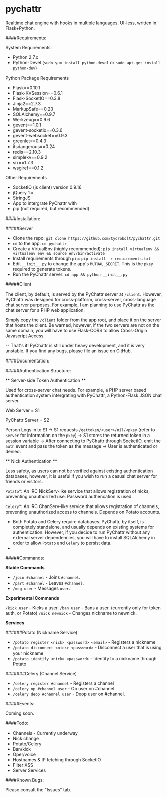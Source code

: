 pychattr
========

Realtime chat engine with hooks in multiple languages. UI-less, written in Flask+Python.

####Requirements:

System Requirements:
 - Python 2.7.x
 - Python-Devel (`sudo yum install python-devel` or `sudo apt-get install python-dev`)

Python Package Requirements

 - Flask==0.10.1
 - Flask-KVSession==0.6.1
 - Flask-SocketIO==0.3.8
 - Jinja2==2.7.3
 - MarkupSafe==0.23
 - SQLAlchemy==0.9.7
 - Werkzeug==0.9.6
 - gevent==1.0.1
 - gevent-socketio==0.3.6
 - gevent-websocket==0.9.3
 - greenlet==0.4.3
 - itsdangerous==0.24
 - redis==2.10.3
 - simplekv==0.9.2
 - six==1.7.3
 - wsgiref==0.1.2

 
Other Requirements
 - SocketIO (js client) version 0.9.16
 - jQuery 1.x
 - StringJS
 - App to intergrate PyChattr with
 - pip (not required, but recommended)

####Installation:

#####Server

 - Clone the repo: `git clone https://github.com/Cydrobolt/pychattr.git`
 - `cd` to the app: `cd pychattr`
 - Create a VirtualEnv (highly recommended): `pip install virtualenv && virtualenv env && source env/bin/activate` 
 - Install requirements through `pip`: `pip install -r requirements.txt`
 - Edit `__init__.py` to change the app's `MUTUAL_SECRET`. This is the `pkey` required to generate tokens.
 - Run the PyChattr server: `cd app && python __init__.py`

#####Client

The client, by default, is served by the PyChattr server at `/client`.
However, PyChattr was designed for cross-platform, cross-server, cross-language
chat server purposes. For example, I am planning to use PyChattr as the chat server
for a PHP web application.

Simply copy the `/client` folder from the app root, and place it on the server that
hosts the client. Be warned, however, if the two servers are not on the same domain, 
you will have to use Flask-CORS to allow Cross-Origin Javascript Access.

--
That's it! PyChattr is still under heavy development, and it is very unstable.
If you find any bugs, please file an issue on GitHub. 

####Documentation:

#####Authentication Structure:

** Server-side Token Authentication **

Used for cross-server chat needs. For example, a PHP server based authentication system intergrating with PyChattr, a Python-Flask JSON chat server.

Web Server = S1

PyChattr Server = S2


Person Logs in to S1 -> S1 requests `/gettoken/<user>/nil/<pkey` (refer to `Server` for information on the `pkey`)
 -> S1 stores the returned token in a session variable -> After connecting to PyChattr
 through SocketIO, emit the `auth` event and pass the token as the message -> User is authenticated or denied. 

** Nick Authentication **

Less safety, as users can not be verified against existing authentication databases, however, it is useful if you wish to run a casual chat server for friends or visitors. 

`Potato`*: An IRC NickServ-like service that allows registration of nicks, preventing unauthorized use. Password authencation is used.

`Celery`*: An IRC ChanServ-like service that allows registration of channels, preventing unauthorized access to channels. Depends on Potato accounts.

* Both Potato and Celery require databases. PyChattr, by itself, is completely standalone, and usually depends on existing systems for authentication. However, if you decide to run PyChattr without any external server dependencies, you will have to install SQLAlchemy in order to allow `Potato` and `Celery` to persist data.
* 
#####Commands:

**Stable Commands**
 - `/join #channel` - Joins `#channel`.
 - `/part #channel` - Leaves `#channel`.
 - `/msg user` - Messages `user`.

**Experimental Commands**

`/kick user` - Kicks a user.
`/ban user` - Bans a user. (currently only for token auth, or Potato)
`/nick newnick` - Changes nickname to newnick.

**Services**

######Potato (Nickname Service)

 - `/potato register <nick> <password> <email>` - Registers a nickname
 - `/potato disconnect <nick> <password>` - Disconnect a user that is using your nickname
 - `/potato identify <nick> <password>` - Identify to a nickname through Potato

#######Celery (Channel Service)

 - `/celery register #channel` - Registers a channel
 - `/celery op #channel user` - Op user on #channel.
 - `/celery deop #channel user` - Deop user on #channel.

#####Events:

Coming soon.
 
####Todo:

 - Channels - Currently underway
 - Nick change
 - Potato/Celery
 - Ban/kick
 - Oper/voice
 - Hostnames & IP fetching through SocketIO
 - Filter XSS
 - Server Services

####Known Bugs:

Please consult the "Issues" tab.
